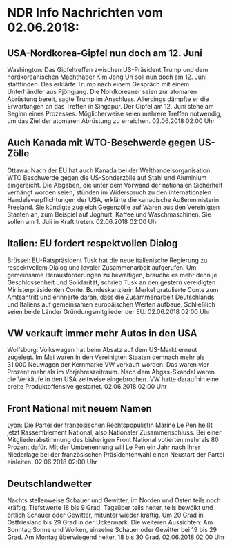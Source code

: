 # NDR Info Nachrichten vom 02.06.2018:


## USA-Nordkorea-Gipfel nun doch am 12. Juni
Washington: Das Gipfeltreffen zwischen US-Präsident Trump und dem nordkoreanischen Machthaber Kim Jong Un soll nun doch am 12. Juni stattfinden. Das erklärte Trump nach einem Gespräch mit einem Unterhändler aus Pjöngjang. Die Nordkoreaner seien zur atomaren Abrüstung bereit, sagte Trump im Anschluss. Allerdings dämpfte er die Erwartungen an das Treffen in Singapur. Der Gipfel am 12. Juni stehe am Beginn eines Prozesses. Möglicherweise seien mehrere Treffen notwendig, um das Ziel der atomaren Abrüstung zu erreichen. 02.06.2018 02:00 Uhr 

## Auch Kanada mit WTO-Beschwerde gegen US-Zölle
Ottawa: Nach der EU hat auch Kanada bei der Welthandelsorganisation WTO Beschwerde gegen die US-Sonderzölle auf Stahl und Aluminium eingereicht. Die Abgaben, die unter dem Vorwand der nationalen Sicherheit verhängt worden seien, stünden im Widerspruch zu den internationalen Handelsverpflichtungen der USA, erklärte die kanadische Außenministerin Freeland. Sie kündigte zugleich Gegenzölle auf Waren aus den Vereinigten Staaten an, zum Beispiel auf Joghurt, Kaffee und Waschmaschinen. Sie sollen am 1. Juli in Kraft treten. 02.06.2018 02:00 Uhr 

## Italien: EU fordert respektvollen Dialog
Brüssel: EU-Ratspräsident Tusk hat die neue italienische Regierung zu respektvollem Dialog und loyaler Zusammenarbeit aufgerufen. Um gemeinsame Herausforderungen zu bewältigen, brauche es mehr denn je Geschlossenheit und Solidarität, schrieb Tusk an den gestern vereidigten Ministerpräsidenten Conte. Bundeskanzlerin Merkel gratulierte Conte zum Amtsantritt und erinnerte daran, dass die Zusammenarbeit Deutschlands und Italiens auf gemeinsamen europäischen Werten aufbaue. Schließlich seien beide Länder Gründungsmitglieder der EU. 02.06.2018 02:00 Uhr 

## VW verkauft immer mehr Autos in den USA
Wolfsburg: 	Volkswagen hat beim Absatz auf dem US-Markt erneut zugelegt. Im Mai waren in den Vereinigten Staaten demnach mehr als 31.000 Neuwagen der Kernmarke VW verkauft worden. Das waren vier Prozent mehr als im Vorjahreszeitraum. Nach dem Abgas-Skandal waren die Verkäufe in den USA zeitweise eingebrochen. VW hatte daraufhin eine breite Produktoffensive gestartet. 02.06.2018 02:00 Uhr 

## Front National mit neuem Namen
Lyon: 	Die Partei der französischen Rechtspopulistin Marine Le Pen heißt jetzt Rassemblement National, also Nationaler Zusammenschluss. Bei einer Mitgliederabstimmung des bisherigen Front National votierten mehr als 80 Prozent dafür. Mit der Umbenennung will Le Pen ein Jahr nach ihrer Niederlage bei der französischen Präsidentenwahl einen Neustart der Partei einleiten. 02.06.2018 02:00 Uhr 

## Deutschlandwetter
Nachts stellenweise Schauer und Gewitter, im Norden und Osten teils noch kräftig. Tiefstwerte 18 bis 9 Grad. Tagsüber teils heiter, teils bewölkt und örtlich Schauer oder Gewitter, mitunter wieder kräftig. Um 20 Grad in Ostfriesland bis 29 Grad in der Uckermark. Die weiteren Aussichten: Am Sonntag Sonne und Wolken, einzelne Schauer oder Gewitter bei 19 bis 29 Grad. Am Montag überwiegend heiter, 18 bis 30 Grad. 02.06.2018 02:00 Uhr 
